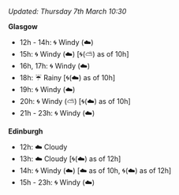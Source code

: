 *Updated: Thursday 7th March 10:30*

**Glasgow**

* 12h - 14h: :cyclone: Windy (:cloud:)
* 15h: :cyclone: Windy (:cloud:) [:cyclone:(:partly_sunny:) as of 10h]
* 16h, 17h: :cyclone: Windy (:cloud:)
* 18h: :umbrella: Rainy [:cyclone:(:cloud:) as of 10h]
* 19h: :cyclone: Windy (:cloud:)
* 20h: :cyclone: Windy (:partly_sunny:) [:cyclone:(:cloud:) as of 10h]
* 21h - 23h: :cyclone: Windy (:cloud:)

**Edinburgh**

* 12h: :cloud: Cloudy
* 13h: :cloud: Cloudy [:cyclone:(:cloud:) as of 12h]
* 14h: :cyclone: Windy (:cloud:) [:cloud: as of 10h, :cyclone:(:cloud:) as of 12h]
* 15h - 23h: :cyclone: Windy (:cloud:)
